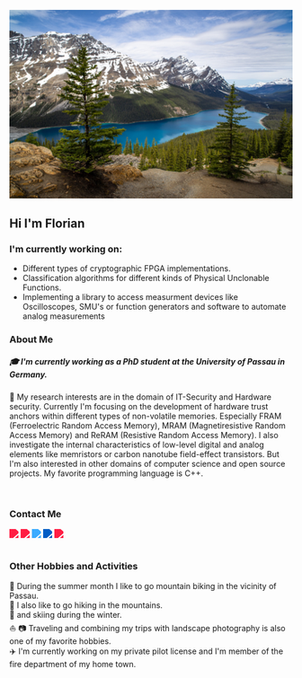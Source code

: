 ![plot](./img/header.jpg)

## Hi I'm Florian

### I'm currently working on: 

- Different types of cryptographic FPGA implementations. 
- Classification algorithms for different kinds of Physical Unclonable Functions.
- Implementing a library to access measurment devices like Oscilloscopes, SMU's or function generators and software to automate analog measurements
  
### About Me
##### :mortar_board: I'm currently working as a PhD student at the University of Passau in Germany.<br>
:key: My research interests are in the domain of IT-Security and Hardware security. Currently I'm focusing on the development of hardware trust anchors within different types of non-volatile memories. Especially FRAM (Ferroelectric Random Access Memory), MRAM (Magnetiresistive Random Access Memory) and ReRAM (Resistive Random Access Memory). I also investigate the internal characteristics of low-level digital and analog elements like memristors or carbon nanotube field-effect transistors.
But I'm also interested in other domains of computer science and open source projects. My favorite programming language is C++.

<br>

### Contact Me

<a href="https://www.researchgate.net/profile/Florian-Frank-10">
  <img align="left" style="filter: invert(0.5) sepia(86) saturate(72.2) hue-rotate(339deg)"  width="20px" src="https://cdn.jsdelivr.net/npm/simple-icons@v3/icons/researchgate.svg" width="35" />
</a>

<a href="https://scholar.google.com/citations?user=o9Gu_FMAAAAJ&hl=de&oi=sra">
  <img align="left" style="filter: invert(0.5) sepia(86) saturate(72.2) hue-rotate(339deg)"  width="20px" src="https://cdn.jsdelivr.net/npm/simple-icons@v3/icons/googlescholar.svg" width="35" />
</a>

<a href="https://twitter.com/florianfrank93">
  <img align="left" style="filter: invert(0.5) sepia(1) saturate(5) hue-rotate(175deg)" width="20px" src="https://cdn.jsdelivr.net/npm/simple-icons@v3/icons/twitter.svg" width="35" />

</a>

<a href="https://www.linkedin.com/in/florian-frank-1287a21b5">
  <img align="left" style="filter: invert(0.5) sepia(73.7) saturate(91.5) hue-rotate(204deg)"  width="20px" src="https://cdn.jsdelivr.net/npm/simple-icons@v3/icons/linkedin.svg" width="35" />
</a>

<a href="https://www.instagram.com/florian__frank/">
  <img align="left" style="filter: invert(0.5) sepia(86) saturate(72.2) hue-rotate(339deg)"  width="20px" src="https://cdn.jsdelivr.net/npm/simple-icons@v3/icons/instagram.svg" width="35" />
</a>



<br><br>


### Other Hobbies and Activities

:bicyclist: During the summer month I like to go mountain biking in the vicinity of Passau. <br>
 :mount_fuji: I also like to go hiking in the mountains.<br>
 :ski: and skiing during the winter.<br>
 :boat: :camera: Traveling  and combining my trips with landscape photography is also one of my favorite hobbies.<br>
 :airplane: I'm currently working on my private pilot license and I'm member of the fire department of my home town.<br>
 
 
